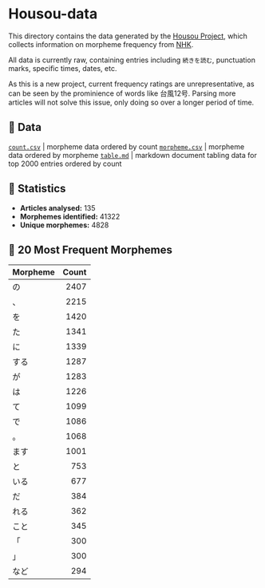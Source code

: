 
# Housou-data

This directory contains the data generated by the [Housou Project](https://github.com/lukebeck/housou), 
which collects information on morpheme frequency from [NHK](https://www3.nhk.or.jp/news/).

All data is currently raw, containing entries including `続きを読む`, punctuation marks, specific times, dates, etc.

As this is a new project, current frequency ratings are unrepresentative, as can be seen by the prominience of words 
like 台風12号. Parsing more articles will not solve this issue, only doing so over a longer period of time.

## 🔖 Data

[`count.csv`](../count.csv) | morpheme data ordered by count
[`morpheme.csv`](../morpheme.csv) | morpheme data ordered by morpheme
[`table.md`](../table.md) | markdown document tabling data for top 2000 entries ordered by count

## 🔖 Statistics

- **Articles analysed:** 135 
- **Morphemes identified:** 41322
- **Unique morphemes:** 4828

## 🔖 20 Most Frequent Morphemes
Morpheme | Count
--- | ---:
の | 2407
、 | 2215
を | 1420
た | 1341
に | 1339
する | 1287
が | 1283
は | 1226
て | 1099
で | 1086
。 | 1068
ます | 1001
と | 753
いる | 677
だ | 384
れる | 362
こと | 345
「 | 300
」 | 300
など | 294
